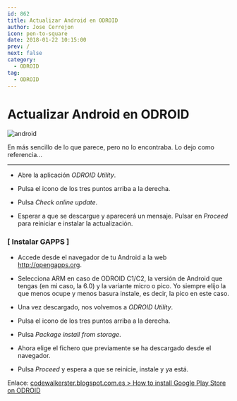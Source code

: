 ```yaml
---
id: 862
title: Actualizar Android en ODROID
author: Jose Cerrejon
icon: pen-to-square
date: 2018-01-22 10:15:00
prev: /
next: false
category:
  - ODROID
tag:
  - ODROID
---
```


# Actualizar Android en ODROID

![android](/images/2017/11/android.png)

En más sencillo de lo que parece, pero no lo encontraba. Lo dejo como referencia...

- - -

* Abre la aplicación *ODROID Utility*.

* Pulsa el icono de los tres puntos arriba a la derecha.

* Pulsa *Check online update*.

* Esperar a que se descargue y aparecerá un mensaje. Pulsar en *Proceed* para reiniciar e instalar la actualización.

###  [ Instalar GAPPS ]

* Accede desde el navegador de tu Android a la web http://opengapps.org.

* Selecciona ARM en caso de ODROID C1/C2, la versión de Android que tengas (en mi caso, la 6.0) y la variante micro o pico. Yo siempre elijo la que menos ocupe y menos basura instale, es decir, la pico en este caso.

* Una vez descargado, nos volvemos a *ODROID Utility*.

* Pulsa el icono de los tres puntos arriba a la derecha.

* Pulsa *Package install from storage*.

* Ahora elige el fichero que previamente se ha descargado desde el navegador.

* Pulsa *Proceed* y espera a que se reinicie, instale y ya está.

Enlace: [codewalkerster.blogspot.com.es > How to install Google Play Store on ODROID](https://codewalkerster.blogspot.com.es/2016/06/how-to-install-google-play-store-on.html)